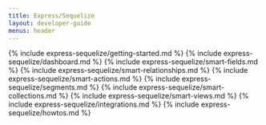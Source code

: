 ```yaml
---
title: Express/Sequelize
layout: developer-guide
menus: header
---
```


{% include express-sequelize/getting-started.md %}
{% include express-sequelize/dashboard.md %}
{% include express-sequelize/smart-fields.md %}
{% include express-sequelize/smart-relationships.md %}
{% include express-sequelize/smart-actions.md %}
{% include express-sequelize/segments.md %}
{% include express-sequelize/smart-collections.md %}
{% include express-sequelize/smart-views.md %}
{% include express-sequelize/integrations.md %}
{% include express-sequelize/howtos.md %}
